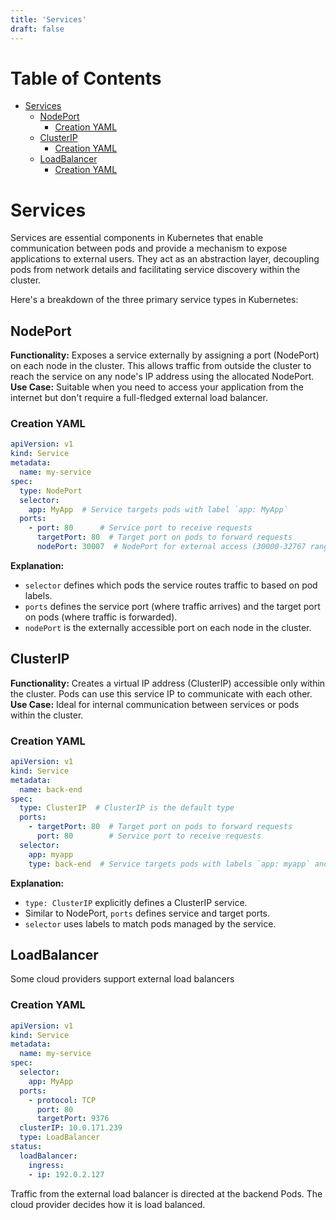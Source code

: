 ```yaml
---
title: 'Services'
draft: false
---
```

# Table of Contents

- [Services](#services)
	- [NodePort](#nodeport)
		- [Creation YAML](#creation-yaml)
	- [ClusterIP](#clusterip)
		- [Creation YAML](#creation-yaml)
	- [LoadBalancer](#loadbalancer)
		- [Creation YAML](#creation-yaml)

# Services
Services are essential components in Kubernetes that enable communication between pods and provide a mechanism to expose applications to external users. They act as an abstraction layer, decoupling pods from network details and facilitating service discovery within the cluster.

Here's a breakdown of the three primary service types in Kubernetes:
## NodePort
**Functionality:** Exposes a service externally by assigning a port (NodePort) on each node in the cluster. This allows traffic from outside the cluster to reach the service on any node's IP address using the allocated NodePort.
**Use Case:** Suitable when you need to access your application from the internet but don't require a full-fledged external load balancer.
### Creation YAML

```yaml
apiVersion: v1
kind: Service
metadata:
  name: my-service
spec:
  type: NodePort
  selector:
    app: MyApp  # Service targets pods with label `app: MyApp`
  ports:
    - port: 80      # Service port to receive requests
      targetPort: 80  # Target port on pods to forward requests
      nodePort: 30007  # NodePort for external access (30000-32767 range)
```

**Explanation:**
- `selector` defines which pods the service routes traffic to based on pod labels.
- `ports` defines the service port (where traffic arrives) and the target port on pods (where traffic is forwarded).
- `nodePort` is the externally accessible port on each node in the cluster.
## ClusterIP
**Functionality:** Creates a virtual IP address (ClusterIP) accessible only within the cluster. Pods can use this service IP to communicate with each other.
**Use Case:** Ideal for internal communication between services or pods within the cluster.
### Creation YAML

```yaml
apiVersion: v1
kind: Service
metadata:
  name: back-end
spec:
  type: ClusterIP  # ClusterIP is the default type
  ports:
    - targetPort: 80  # Target port on pods to forward requests
      port: 80        # Service port to receive requests
  selector:
    app: myapp
    type: back-end  # Service targets pods with labels `app: myapp` and `type: back-end`
```

**Explanation:**
- `type: ClusterIP` explicitly defines a ClusterIP service.
- Similar to NodePort, `ports` defines service and target ports.
- `selector` uses labels to match pods managed by the service.
## LoadBalancer
Some cloud providers support external load balancers

### Creation YAML

```yaml
apiVersion: v1
kind: Service
metadata:
  name: my-service
spec:
  selector:
    app: MyApp
  ports:
    - protocol: TCP
      port: 80
      targetPort: 9376
  clusterIP: 10.0.171.239
  type: LoadBalancer
status:
  loadBalancer:
    ingress:
    - ip: 192.0.2.127
```

Traffic from the external load balancer is directed at the backend Pods. The cloud provider decides how it is load balanced.